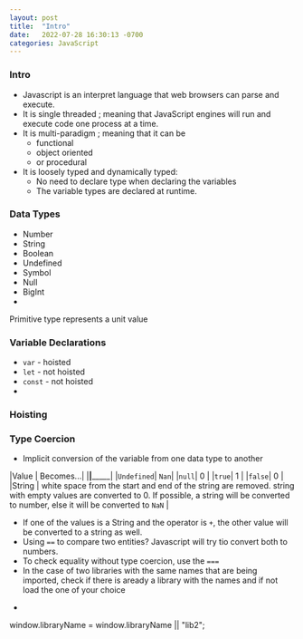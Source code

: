 ```yaml
---
layout: post
title:  "Intro"
date:   2022-07-28 16:30:13 -0700
categories: JavaScript
---
```


### Intro
- Javascript is an interpret language that web browsers can parse and execute.
- It is  single threaded ; meaning that JavaScript engines will run and execute code one process at a time.
- It is multi-paradigm ; meaning that it can be 
    - functional
    - object oriented
    - or procedural
- It is loosely typed and dynamically typed:
    - No need to declare type when declaring the variables
    - The variable types are declared at runtime.

### Data Types

- Number 
- String
- Boolean
- Undefined
- Symbol
- Null
- BigInt
- 
Primitive type represents a  unit value


### Variable Declarations

- `var` - hoisted
- `let` - not hoisted
- `const` - not hoisted
- 
### Hoisting


### Type Coercion

- Implicit conversion of the variable from one data type to another

|Value | Becomes...|
|______|___________|
|`Undefined`| `Nan`|
|`null`| 0 |
|`true`| 1 |
|`false`| 0 | 
|String | white space from the start and end of the string are removed. string with empty values are converted to 0. If possible, a string will be converted to number, else it will be converted to `NaN` |

- If one of the values is a String and the operator is `+`, the other value will be converted to a string as well.
- Using `==` to compare two entities? Javascript will try tio convert both to numbers.
- To check equality without type coercion, use the `===`
- In the case of two libraries with the same names that are being imported, check if there is aready a library with the names and if not load the one of your choice
- ```javascript
window.libraryName = window.libraryName || "lib2";
```


